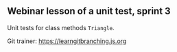 ## Webinar lesson of a unit test, sprint 3

Unit tests for class methods `Triangle`.

Git trainer: https://learngitbranching.js.org
